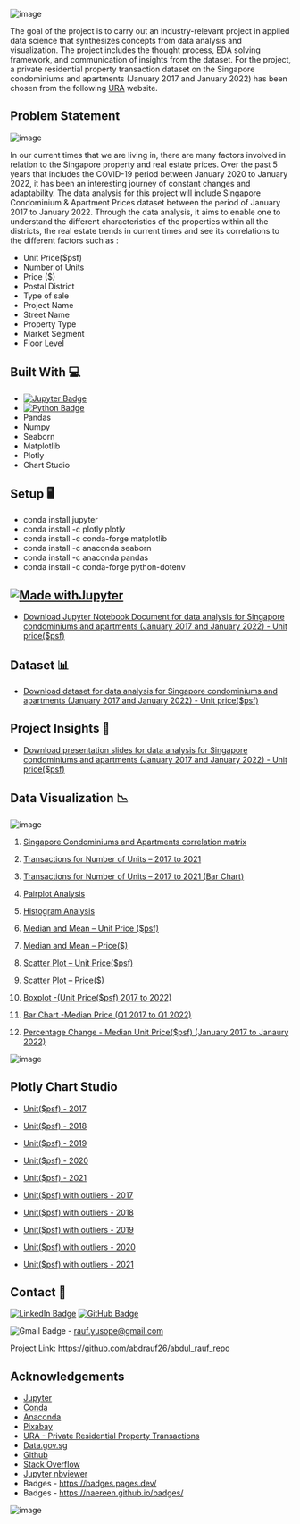 ![image](https://user-images.githubusercontent.com/96287600/156864402-cb590ddb-8b91-4b70-a5cc-95746e9c5de2.png)

The goal of the project is to carry out an industry-relevant project in applied data science that synthesizes concepts from data analysis and visualization. The project includes the thought process, EDA solving framework, and communication of insights from the dataset. For the project, a private residential property transaction dataset on the Singapore condominiums and apartments (January 2017 and January 2022) has been chosen from the following [URA](https://www.ura.gov.sg/realEstateIIWeb/transaction/search.action) website. 

## Problem Statement 

![image](https://cdn.pixabay.com/photo/2013/12/16/17/13/singapore-229387_1280.jpg)

In our current times that we are living in, there are many factors involved in relation to the Singapore property and real estate prices.
Over the past 5 years that includes the COVID-19 period between January 2020 to January 2022, it has been an interesting journey of constant changes and adaptability.
The data analysis for this project will include Singapore Condominium & Apartment Prices dataset between the period of January 2017 to January 2022. Through the data analysis, it aims to enable one to understand the different characteristics of the properties within all the districts, the real estate trends in current times and see its correlations to the different factors such as :

- Unit Price($psf)
- Number of Units
- Price ($)
- Postal District
- Type of sale
- Project Name
- Street Name
- Property Type
- Market Segment
- Floor Level


## Built With 💻

- [![Jupyter Badge](https://img.shields.io/badge/Jupyter-F37626?logo=jupyter&logoColor=fff&style=flat)](https://jupyter.org/try)
- [![Python Badge](https://img.shields.io/badge/Python-3776AB?logo=python&logoColor=fff&style=flat)](https://www.python.org/)
- Pandas
- Numpy
- Seaborn
- Matplotlib
- Plotly
- Chart Studio


## Setup 🖥️
- conda install jupyter
- conda install -c plotly plotly
- conda install -c conda-forge matplotlib
- conda install -c anaconda seaborn
- conda install -c anaconda pandas
- conda install -c conda-forge python-dotenv

## [![Made withJupyter](https://img.shields.io/badge/Made%20with-Jupyter-orange?style=for-the-badge&logo=Jupyter)](https://jupyter.org/try)
- [Download Jupyter Notebook Document for data analysis for Singapore condominiums and apartments (January 2017 and January 2022) - Unit price($psf)](https://nbviewer.org/github/abdrauf26/abdul_rauf_repo/blob/main/Jupyter_condo_apt.ipynb)

## Dataset 📊

- [Download dataset for data analysis for Singapore condominiums and apartments (January 2017 and January 2022) - Unit price($psf)](https://drive.google.com/file/d/1qK5Bn_zQvD5W5Up7AD_NtSo2hH7fYMqS/view?usp=sharing)

## Project Insights 📖
- [Download presentation slides for data analysis for Singapore condominiums and apartments (January 2017 and January 2022) - Unit price($psf)]( https://drive.google.com/file/d/1Xwdv_sEyHoJcnsbzGYgTuQkAhJLKDtgi/view?usp=sharing)

## Data Visualization 📉

![image](https://user-images.githubusercontent.com/96287600/156498899-724321c5-16a1-49f6-88f6-a0da9f19f70b.png) 

1. [Singapore Condominiums and Apartments correlation matrix](https://drive.google.com/file/d/1EZ5h1IMXm0HglO7kZeDBhvgog7hnPE6u/view?usp=sharing)

2. [Transactions for Number of Units – 2017 to 2021](https://drive.google.com/file/d/1uf1va-gUji5GhZz1uD_Z-E__sftFiLyD/view?usp=sharing)

3. [Transactions for Number of Units – 2017 to 2021 (Bar Chart)](https://drive.google.com/file/d/1YOppqe_XiKfOVwljTJ8XUzZfaPqMXsKb/view?usp=sharing)

4. [Pairplot Analysis](https://drive.google.com/file/d/1Pg_qsOjIrTXqF9qKiKUQUkWw-DsYJo45/view?usp=sharing)

5. [Histogram Analysis](https://drive.google.com/file/d/19Vyh_Lg-Tz21Ubs64lWdTHLTLewErrqI/view?usp=sharing)

6. [Median and Mean – Unit Price ($psf)](https://drive.google.com/file/d/1tut1DjFn_YXxSgJwCLhA452g8Wng0lYz/view?usp=sharing)

7. [Median and Mean – Price($)](https://drive.google.com/file/d/1S_CdXDheHgLnjn1OYhKv4NJjum_kqikV/view?usp=sharing)

8. [Scatter Plot – Unit Price($psf)](https://drive.google.com/file/d/1vMMl03TKb332Qd6eiPbxBQO70Crtie8L/view?usp=sharing)

9. [Scatter Plot – Price($)](https://drive.google.com/file/d/1VFd6rVUAGukCrk9WV9tL2Pw9pzqxnUcl/view?usp=sharing)

10. [Boxplot -(Unit Price($psf) 2017 to 2022)](https://drive.google.com/file/d/1DRU57qvNjR0AK8m5DoYYvkv3PXpU9suo/view?usp=sharing)

11. [Bar Chart -Median Price (Q1 2017 to Q1 2022)](https://drive.google.com/file/d/1ZikNcEuE1GTKhvPGlmkLpIfhwM3vFDui/view?usp=sharing)

12. [Percentage Change - Median Unit Price($psf) (January 2017 to Janaury 2022)](https://drive.google.com/file/d/1KSn0XWlTLT48y0x0xEcmBK7DSGpA0LNU/view?usp=sharing)



![image](https://user-images.githubusercontent.com/96287600/156875756-d4c4888e-0404-4aec-956e-5eddb8ecc538.png)

## Plotly Chart Studio 

- [Unit($psf) - 2017](https://plotly.com/~ab.rauf/43/)
- [Unit($psf) - 2018](https://plotly.com/~ab.rauf/24/)
- [Unit($psf) - 2019](https://plotly.com/~ab.rauf/30/)
- [Unit($psf) - 2020](https://plotly.com/~ab.rauf/35/)
- [Unit($psf) - 2021](https://plotly.com/~ab.rauf/35/)


- [Unit($psf) with outliers - 2017](https://plotly.com/~ab.rauf/41/)
- [Unit($psf) with outliers - 2018](https://plotly.com/~ab.rauf/22/)
- [Unit($psf) with outliers - 2019](https://plotly.com/~ab.rauf/28/)
- [Unit($psf) with outliers - 2020](https://plotly.com/~ab.rauf/33/)
- [Unit($psf) with outliers - 2021](https://plotly.com/~ab.rauf/37/)

## Contact 📧 

[![LinkedIn Badge](https://img.shields.io/badge/LinkedIn-0A66C2?logo=linkedin&logoColor=fff&style=flat-square)](https://www.linkedin.com/in/abdrauf26/)  [![GitHub Badge](https://img.shields.io/badge/GitHub-181717?logo=github&logoColor=fff&style=flat)](https://github.com/abdrauf26)

![Gmail Badge](https://img.shields.io/badge/Gmail-EA4335?logo=gmail&logoColor=fff&style=flat) - rauf.yusope@gmail.com

Project Link:  https://github.com/abdrauf26/abdul_rauf_repo

## Acknowledgements

- [Jupyter](https://jupyter.org/)
- [Conda](https://docs.conda.io/en/latest/)
- [Anaconda](https://anaconda.org/)
- [Pixabay](https://pixabay.com/)
- [URA - Private Residential Property Transactions](https://www.ura.gov.sg/realEstateIIWeb/transaction/search.action)
- [Data.gov.sg](https://data.gov.sg/)
- [Github](https://github.com/)
- [Stack Overflow](https://stackoverflow.com/)
- [Jupyter nbviewer](https://nbviewer.org/)
- Badges - https://badges.pages.dev/
- Badges - https://naereen.github.io/badges/

![image](https://cdn.pixabay.com/photo/2014/03/15/16/34/construction-287876_1280.jpg)






